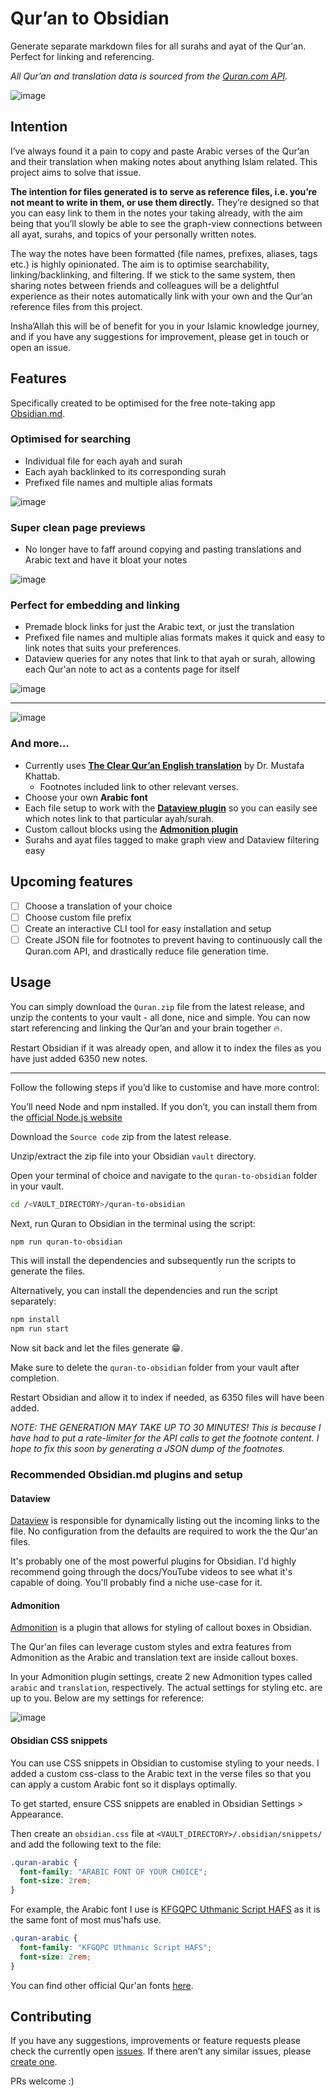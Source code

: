 # Qur’an to Obsidian

Generate separate markdown files for all surahs and ayat of the Qur'an. Perfect for linking and referencing.

_All Qur’an and translation data is sourced from the [Quran.com API](https://quran.api-docs.io/)._

![image](https://user-images.githubusercontent.com/96848399/178445019-61576392-40e6-46f4-8383-c938f1511f9c.png)


## Intention

I’ve always found it a pain to copy and paste Arabic verses of the Qur’an and their translation when making notes about anything Islam related. This project aims to solve that issue.

**The intention for files generated is to serve as reference files, i.e. you’re not meant to write in them, or use them directly.** They’re designed so that you can easy link to them in the notes your taking already, with the aim being that you’ll slowly be able to see the graph-view connections between all ayat, surahs, and topics of your personally written notes.

The way the notes have been formatted (file names, prefixes, aliases, tags etc.) is highly opinionated. The aim is to optimise searchability, linking/backlinking, and filtering. If we stick to the same system, then sharing notes between friends and colleagues will be a delightful experience as their notes automatically link with your own and the Qur’an reference files from this project.

Insha’Allah this will be of benefit for you in your Islamic knowledge journey, and if you have any suggestions for improvement, please get in touch or open an issue.

## Features

Specifically created to be optimised for the free note-taking app [Obsidian.md](https://obsidian.md/).

### Optimised for searching

- Individual file for each ayah and surah
- Each ayah backlinked to its corresponding surah
- Prefixed file names and multiple alias formats

![image](https://user-images.githubusercontent.com/96848399/178448935-62f02568-7d7b-419f-ae32-a34d5e4504fd.png)


### Super clean page previews

- No longer have to faff around copying and pasting translations and Arabic text and have it bloat your notes

![image](https://user-images.githubusercontent.com/96848399/178449536-25c58c22-ef90-4bfa-b736-ec16ac50c7f5.png)


### Perfect for embedding and linking

- Premade block links for just the Arabic text, or just the translation
- Prefixed file names and multiple alias formats makes it quick and easy to link notes that suits your preferences.
- Dataview queries for any notes that link to that ayah or surah, allowing each Qur'an note to act as a contents page for itself

![image](https://user-images.githubusercontent.com/96848399/178456369-197dce3c-cfad-45ba-9bec-e8b3e76fabd6.png)

---

![image](https://user-images.githubusercontent.com/96848399/178459107-c82ce522-c39c-461a-b0ef-abd1c2f4a46f.png)


### And more…

- Currently uses [**The Clear Qur’an English translation**](https://theclearquran.org/about-the-translation/) by Dr. Mustafa Khattab.
  - Footnotes included link to other relevant verses.
- Choose your own **Arabic font**
- Each file setup to work with the [**Dataview plugin**](https://github.com/blacksmithgu/obsidian-dataview) so you can easily see which notes link to that particular ayah/surah.
- Custom callout blocks using the [**Admonition plugin**](https://github.com/valentine195/obsidian-admonition)
- Surahs and ayat files tagged to make graph view and Dataview filtering easy

## Upcoming features

- [ ] Choose a translation of your choice
- [ ] Choose custom file prefix
- [ ] Create an interactive CLI tool for easy installation and setup
- [ ] Create JSON file for footnotes to prevent having to continuously call the Quran.com API, and drastically reduce file generation time.

## Usage

You can simply download the `Quran.zip` file from the latest release, and unzip the contents to your vault - all done, nice and simple. You can now start referencing and linking the Qur’an and your brain together 🔥.

Restart Obsidian if it was already open, and allow it to index the files as you have just added 6350 new notes.

---

Follow the following steps if you’d like to customise and have more control:

You’ll need Node and npm installed. If you don’t, you can install them from the [official Node.js website](https://nodejs.org/)

Download the `Source code` zip from the latest release.

Unzip/extract the zip file into your Obsidian `vault` directory.

Open your terminal of choice and navigate to the `quran-to-obsidian` folder in your vault.

```bash
cd /<VAULT_DIRECTORY>/quran-to-obsidian
```

Next, run Quran to Obsidian in the terminal using the script:

```bash
npm run quran-to-obsidian
```

This will install the dependencies and subsequently run the scripts to generate the files.

Alternatively, you can install the dependencies and run the script separately:

```bash
npm install
npm run start
```

Now sit back and let the files generate 😁.

Make sure to delete the `quran-to-obsidian` folder from your vault after completion.

Restart Obsidian and allow it to index if needed, as 6350 files will have been added.

_NOTE: THE GENERATION MAY TAKE UP TO 30 MINUTES! This is because I have had to put a rate-limiter for the API calls to get the footnote content. I hope to fix this soon by generating a JSON dump of the footnotes._

### Recommended Obsidian.md plugins and setup

#### Dataview

[Dataview](https://github.com/blacksmithgu/obsidian-dataview) is responsible for dynamically listing out the incoming links to the file. No configuration from the defaults are required to work the the Qur'an files.

It's probably one of the most powerful plugins for Obsidian. I'd highly recommend going through the docs/YouTube videos to see what it's capable of doing. You'll probably find a niche use-case for it.

#### Admonition

[Admonition](https://github.com/valentine195/obsidian-admonition) is a plugin that allows for styling of callout boxes in Obsidian.

The Qur'an files can leverage custom styles and extra features from Admonition as the Arabic and translation text are inside callout boxes.

In your Admonition plugin settings, create 2 new Admonition types called `arabic` and `translation`, respectively. The actual settings for styling etc. are up to you. Below are my settings for reference:

![image](https://user-images.githubusercontent.com/96848399/178459803-aabf43d9-92bf-4169-9b47-135cf6d7431c.png)



#### Obsidian CSS snippets

You can use CSS snippets in Obsidian to customise styling to your needs. I added a custom css-class to the Arabic text in the verse files so that you can apply a custom Arabic font so it displays optimally.

To get started, ensure CSS snippets are enabled in Obsidian Settings > Appearance.

Then create an `obsidian.css` file at `<VAULT_DIRECTORY>/.obsidian/snippets/` and add the following text to the file:

```css
.quran-arabic {
  font-family: "ARABIC FONT OF YOUR CHOICE";
  font-size: 2rem;
}
```

For example, the Arabic font I use is [KFGQPC Uthmanic Script HAFS](https://arabicfonts.net/fonts/kfgqpc-uthmanic-script-hafs-regular) as it is the same font of most mus'hafs use.

```css
.quran-arabic {
  font-family: "KFGQPC Uthmanic Script HAFS";
  font-size: 2rem;
}
```

You can find other official Qur'an fonts [here](https://fonts.qurancomplex.gov.sa/).

## Contributing

If you have any suggestions, improvements or feature requests please check the currently open [issues](https://github.com/subaanqasim/quran-to-obsidian/issues). If there aren’t any similar issues, please [create one](https://github.com/subaanqasim/quran-to-obsidian/issues/new).

PRs welcome :)
